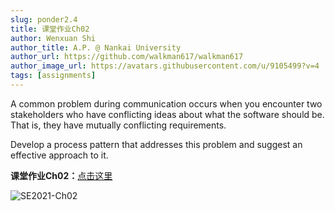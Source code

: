 ```yaml
---
slug: ponder2.4
title: 课堂作业Ch02
author: Wenxuan Shi
author_title: A.P. @ Nankai University
author_url: https://github.com/walkman617/walkman617
author_image_url: https://avatars.githubusercontent.com/u/9105499?v=4
tags: [assignments]
---
```


A common problem during communication occurs when you encounter two stakeholders who have conflicting ideas about what the software should be. That is, they have mutually conflicting requirements. 

Develop a process pattern that addresses this problem and suggest an effective approach to it.

**课堂作业Ch02：**[点击这里](http://nankai-cs.mikecrm.com/39TYUaP)

![SE2021-Ch02](/img/assignments/ch02.png)
